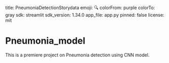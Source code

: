 title: PneumoniaDetectionStorydata
emoji: 🔍
colorFrom: purple
colorTo: gray
sdk: streamlit
sdk_version: 1.34.0
app_file: app.py
pinned: false
license: mit


# Pneumonia_model
This is a premiere project on Pneumonia detection using CNN model. 
